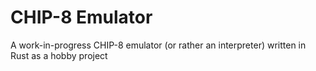 # CHIP-8 Emulator

A work-in-progress CHIP-8 emulator (or rather an interpreter) written in Rust as a hobby project
